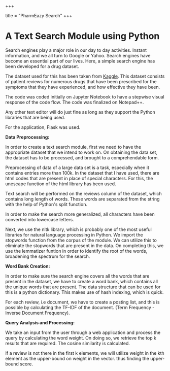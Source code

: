 +++

title =  "PharmEazy Search"
+++

<h1>A Text Search Module using Python</h1>

Search engines play a major role in our day to day activities. Instant information, and we all turn to Google or Yahoo. Search engines have become an essential part of our lives. Here, a simple search engine has been developed for a drug dataset.

The dataset used for this has been taken from [Kaggle](https://www.kaggle.com/jessicali9530/kuc-hackathon-winter-2018/home).
This dataset consists of patient reviews for numerous drugs that have been prescribed for the symptoms that they have experienced, and how effective they have been.

The code was coded initially on Jupyter Notebook to have a stepwise visual response of the code flow.
The code was finalized on Notepad++.

Any other text editor will do just fine as long as they support the Python libraries that are being used.

For the application, Flask was used.



**Data Preprocessing:**


In order to create a text search module, first we need to have the appropriate dataset that we intend to work on.
On obtaining the data set, the dataset has to be processed, and brought to a comprehendable form.

Preprocessing of data of a large data set is a task, especially when it contains entries more than 100k. In the dataset that I have used, there are html codes that are present in place of special characters. For this, the unescape function of the html library has been used.

Text search will be performed  on the reviews column of the dataset, which contains long length of words. These words are separated from the string with the help of Python's split function.

In order to make the search more generalized, all characters have been converted into lowercase letters.

Next, we use the nltk library, which is probably one of the most useful libraries for natural language processing in Python. We import the stopwords function from the corpus of the module. We can utilize this to eliminate the stopwords that are present in the data. On completing this, we use the lemmatizer funtion in order to identify the root of the words, broadening the spectrum for the search. 


**Word Bank Creation:**


In order to make sure the search engine covers all the words that are present in the dataset, we have to create a word bank, which contains all the unique words that are present. The data structure that can be used for this is a python dictionary. This makes use of hash indexing, which is quick.

For each review, i.e document, we have to create a posting list, and this is possible by calculating the TF-IDF of the document.
(Term Frequency - Inverse Document Frequency).

**Query Analysis and Processing:**


We take an input from the user through a web application and process the query by calculating the word weight. On doing so, we retrieve the top k results that are required. The cosine similarity is calculated.

 If a review is not there in the first k elements, we will utilize weight in the kth element as the upper-bound on weight in the vector. thus finding the upper-bound score.
